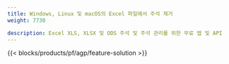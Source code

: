 ```yaml
---
title: Windows, Linux 및 macOS의 Excel 파일에서 주석 제거 
weight: 7730

description: Excel XLS, XLSX 및 ODS 주석 및 주석 관리를 위한 무료 앱 및 API
---
```

{{< blocks/products/pf/agp/feature-solution >}} 

